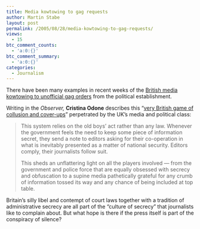```yaml
---
title: Media kowtowing to gag requests
author: Martin Stabe
layout: post
permalink: /2005/08/28/media-kowtowing-to-gag-requests/
views:
  - 15
btc_comment_counts:
  - 'a:0:{}'
btc_comment_summary:
  - 'a:0:{}'
categories:
  - Journalism
---
```

There have been many examples in recent weeks of the [British media kowtowing to unofficial gag orders][1] from the political establishment.

Writing in the *Observer,* **Cristina Odone** describes this &ldquo;[very British game of collusion and cover-ups][2]&rdquo; perpetrated by the UK&rsquo;s media and political class:

> This system relies on the old boys&#8217; act rather than any law. Whenever the government feels the need to keep some piece of information secret, they send a note to editors asking for their co-operation in what is inevitably presented as a matter of national security. Editors comply, their journalists follow suit.
> 
> This sheds an unflattering light on all the players involved &mdash; from the government and police force that are equally obsessed with secrecy and obfuscation to a supine media pathetically grateful for any crumb of information tossed its way and any chance of being included at top table.

Britain&rsquo;s silly libel and contempt of court laws together with a tradition of administrative secrecy are all part of the &ldquo;culture of secrecy&rdquo; that journalists like to complain about. But what hope is there if the press itself is part of the conspiracy of silence?

 [1]: http://www.martinstabe.com/blog/archives/2005/08/blairs_holiday.php
 [2]: http://observer.guardian.co.uk/business/story/0,6903,1557674,00.html